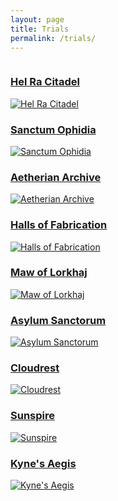 ```yaml
---
layout: page
title: Trials
permalink: /trials/
---
```


<div class="row">
  <div class="column third">
    <a href="{{ site.baseurl }}/trials/hel-ra-citadel">
      <h3>Hel Ra Citadel</h3>
      <img src="{{ site.baseurl }}/images/trials/HRC.jpg" alt="Hel Ra Citadel" />
    </a>
  </div>
  <div class="column third">
    <a href="{{ site.baseurl }}/trials/sanctum-ophidia">
      <h3>Sanctum Ophidia</h3>
      <img src="{{ site.baseurl }}/images/trials/SO.jpg" alt="Sanctum Ophidia" />
    </a>
  </div>
  <div class="column third">
    <a href="{{ site.baseurl }}/trials/aetherian-archive">
      <h3>Aetherian Archive</h3>
      <img src="{{ site.baseurl }}/images/trials/AA.jpg" alt="Aetherian Archive" />
    </a>
  </div>
  <div class="column third soon">
    <a href="#">
      <h3>Halls of Fabrication</h3>
      <img src="{{ site.baseurl }}/images/trials/HoF.jpg" alt="Halls of Fabrication" />
    </a>
  </div>
  <div class="column third soon">
    <a href="#">
      <h3>Maw of Lorkhaj</h3>
      <img src="{{ site.baseurl }}/images/trials/MoL.jpg" alt="Maw of Lorkhaj" />
    </a>
  </div>
  <div class="column third soon">
    <a href="#">
      <h3>Asylum Sanctorum</h3>
      <img src="{{ site.baseurl }}/images/trials/AS.jpg" alt="Asylum Sanctorum" />
    </a>
  </div>
  <div class="column third soon">
    <a href="#">
      <h3>Cloudrest</h3>
      <img src="{{ site.baseurl }}/images/trials/CR.jpg" alt="Cloudrest" />
    </a>
  </div>
  <div class="column third soon">
    <a href="#">
      <h3>Sunspire</h3>
      <img src="{{ site.baseurl }}/images/trials/SS.jpg" alt="Sunspire" />
    </a>
  </div>
  <div class="column third soon">
    <a href="#">
      <h3>Kyne's Aegis</h3>
      <img src="{{ site.baseurl }}/images/trials/KA.jpg" alt="Kyne's Aegis" />
    </a>
  </div>
</div>
